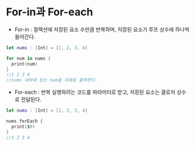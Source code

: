 # For-in과 For-each

- For-in : 컬렉션에 저장된 요소 수만큼 반복하며, 저장된 요소가 루프 상수에 하나씩 들어간다.

```swift
let nums : [Int] = [1, 2, 3, 4]

for num in nums {
  print(num)
}
//1 2 3 4
//nums 내부에 있는 num을 차례로 출력한다.
```

- For-each : 반복 실행하려는 코드를 파라미터로 받고, 저장된 요소는 클로저 상수로 전달된다.
```swift
let nums : [Int] = [1, 2, 3, 4]

nums.forEach {
  print($0)
}
//1 2 3 4 
```
